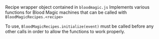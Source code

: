 Recipe wrapper object contained in `bloodmagic.js`
Implements various functions for Blood Magic machines that can be called with 
`BloodMagicRecipes.<recipe>`

To use, `BloodMagicRecipes.initialize(event)` must be called before any other calls in order to allow the functions to work properly.